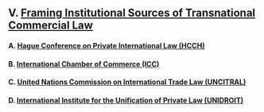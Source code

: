## V. [Framing Institutional Sources of Transnational Commercial Law](https://github.com/lexmerca/TTIPv2_ToC)

#### A. [Hague Conference on Private International Law (HCCH)]()

#### B. [International Chamber of Commerce (ICC)]()

#### C. [United Nations Commission on International Trade Law (UNCITRAL)]()

#### D. [International Institute for the Unification of Private Law (UNIDROIT)]()

